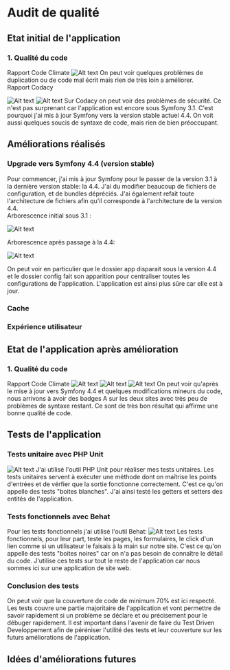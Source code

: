 # Audit de qualité

## Etat initial de l'application

### 1. Qualité du code
Rapport Code Climate
![Alt text](./img/CodeClimateAvant.png "Code Climate report")
On peut voir quelques problèmes de duplication ou de code mal écrit mais rien de très loin a améliorer.
<br/>
Rapport Codacy

![Alt text](./img/CodacyAvant.png "Codacy report")
![Alt text](./img/CodacyIssuesBefore.png "Codacy report")
Sur Codacy on peut voir des problèmes de sécurité. Ce n'est pas surprenant car l'application est encore sous Symfony 3.1. C'est pourquoi j'ai mis à jour Symfony vers la version stable actuel 4.4.
On voit aussi quelques soucis de syntaxe de code, mais rien de bien préoccupant.

## Améliorations réalisés
### Upgrade vers Symfony 4.4 (version stable)
Pour commencer, j'ai mis à jour Symfony pour le passer de la version 3.1 à la dernière version stable: la 4.4. J'ai du modifier beaucoup de fichiers de configuration, et de bundles dépréciés. J'ai également refait toute l'architecture de fichiers afin qu'il corresponde à l'architecture de la version 4.4.
<br/>Arborescence initial sous 3.1 :

![Alt text](./img/Arborescence-initial.png "Arborescence initial")

Arborescence après passage à la 4.4:

![Alt text](./img/Arborescence-4-4.png "Arborescence après mise à jour")

On peut voir en particulier que le dossier app disparait sous la version 4.4 et le dossier config fait son apparition pour centraliser toutes les configurations de l'application. L'application est ainsi plus sûre car elle est à jour.

### Cache

### Expérience utilisateur

## Etat de l'application après amélioration
### 1. Qualité du code
Rapport Code Climate
![Alt text](./img/CodeClimateApres.png "Code Climate report")
![Alt text](./img/CodacyApres.png "Codacy report")
![Alt text](./img/CodacyIssuesAfter.png "Codacy report")
On peut voir qu'après le mise à jour vers Symfony 4.4 et quelques modifications mineurs du code, nous arrivons à avoir des badges A sur les deux sites avec très peu de problèmes de syntaxe restant. Ce sont de très bon résultat qui affirme une bonne qualité de code.

## Tests de l'application
### Tests unitaire avec PHP Unit
![Alt text](./img/PhpUnit.png "Php Unit")
J'ai utilisé l'outil PHP Unit pour réaliser mes tests unitaires. Les tests unitaires servent à exécuter une méthode dont on maîtrise les points d'entrées et de vérfier que la sortie fonctionne correctement. C'est ce qu'on appelle des tests "boites blanches". J'ai ainsi testé les getters et setters des entités de l'application.

### Tests fonctionnels avec Behat
Pour les tests fonctionnels j'ai utilisé l'outil Behat:
![Alt text](./img/Behat.png "Behat")
Les tests fonctionnels, pour leur part, teste les pages, les formulaires, le click d'un lien comme si un utilisateur le faisais à la main sur notre site. C'est ce qu'on appelle des tests "boites noires" car on n'a pas besoin de connaître le détail du code. J'utilise ces tests sur tout le reste de l'application car nous sommes ici sur une application de site web.

### Conclusion des tests
On peut voir que la couverture de code de minimum 70% est ici respecté. Les tests couvre une partie majoritaire de l'application et vont permettre de savoir rapidement si un problème se déclare et ou précisement pour le débuger rapidement. Il est important dans l'avenir de faire du Test Driven Developpement afin de péréniser l'utilité des tests et leur couverture sur les futurs améliorations de l'application.

## Idées d'améliorations futures
